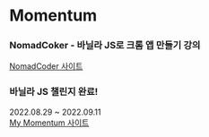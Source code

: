 # Momentum

### NomadCoker - 바닐라 JS로 크롬 앱 만들기 강의
<a href="https://nomadcoders.co/javascript-for-beginners/lobby" target="_bkank">NomadCoder 사이트</a>
<br/>
### 바닐라 JS 챌린지 완료!
2022.08.29 ~ 2022.09.11 <br/>
<a href="[https://nomadcoders.co/javascript-for-beginners/lobby](https://hdy86.github.io/momentum)" target="_bkank">My Momentum 사이트</a>
